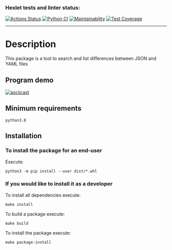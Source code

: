 ### Hexlet tests and linter status:
[![Actions Status](https://github.com/SHArtyom/python-project-50/workflows/hexlet-check/badge.svg)](https://github.com/SHArtyom/python-project-50/actions)
[![Python CI](https://github.com/SHArtyom/python-project-50/actions/workflows/Python-CI.yml/badge.svg)](https://github.com/SHArtyom/python-project-50/actions/workflows/Python-CI.yml)
[![Maintainability](https://api.codeclimate.com/v1/badges/39f82bf32739fa9427e6/maintainability)](https://codeclimate.com/github/SHArtyom/python-project-50/maintainability)
[![Test Coverage](https://api.codeclimate.com/v1/badges/39f82bf32739fa9427e6/test_coverage)](https://codeclimate.com/github/SHArtyom/python-project-50/test_coverage)
____

# Description

This package is a tool to search and list differences between JSON and YAML files

## Program demo
[![asciicast](https://asciinema.org/a/ZeE9qGo90bBKHLxejH9He9jUz.svg)](https://asciinema.org/a/ZeE9qGo90bBKHLxejH9He9jUz)

## Minimum requirements

`python3.8`

## Installation

### To install the package for an end-user

Execute:

`python3 -m pip install --user dist/*.whl`

### If you would like to install it as a developer

To install all dependencies execute:

`make install`

To build a package execute:

`make build`

To install the package execute:

`make package-install`
